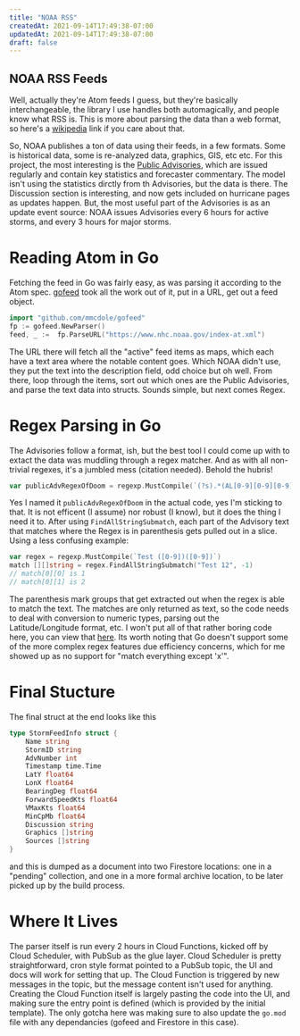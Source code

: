 ```yaml
---
title: "NOAA RSS"
createdAt: 2021-09-14T17:49:38-07:00
updatedAt: 2021-09-14T17:49:38-07:00
draft: false
---
```


## NOAA RSS Feeds
Well, actually they're Atom feeds I guess, but they're basically interchangeable, the library I use handles both automagically, and people know what RSS is.  This is more about parsing the data than a web format, so here's a [wikipedia](https://en.wikipedia.org/wiki/Atom_(Web_standard)) link if you care about that.

So, NOAA publishes a ton of data using their feeds, in a few formats.  Some is historical data, some is re-analyzed data, graphics, GIS, etc etc.  For this project, the most interesting is the [Public Advisories](https://www.nhc.noaa.gov/help/tcp.shtml), which are issued regularly and contain key statistics and forecaster commentary.  The model isn't using the statistics dirctly from th Advisories, but the data is there.  The Discussion section is interesting, and now gets included on hurricane pages as updates happen.  But, the most useful part of the Advisories is as an update event source: NOAA issues Advisories every 6 hours for active storms, and every 3 hours for major storms.

# Reading Atom in Go
Fetching the feed in Go was fairly easy, as was parsing it according to the Atom spec.  [gofeed](https://github.com/mmcdole/gofeed) took all the work out of it, put in a URL, get out a feed object.

```go
import "github.com/mmcdole/gofeed"
fp := gofeed.NewParser()
feed, _ := 	fp.ParseURL("https://www.nhc.noaa.gov/index-at.xml")
```

The URL there will fetch all the "active" feed items as maps, which each have a text area where the notable content goes.  Which NOAA didn't use, they put the text into the description field, odd choice but oh well.  From there, loop through the items, sort out which ones are the Public Advisories, and parse the text data into structs.  Sounds simple, but next comes Regex.

# Regex Parsing in Go
The Advisories follow a format, ish, but the best tool I could come up with to extact the data was muddling through a regex matcher.  And as with all non-trivial regexes, it's a jumbled mess (citation needed).  Behold the hubris!

```go
var publicAdvRegexOfDoom = regexp.MustCompile(`(?s).*(AL[0-9][0-9][0-9][0-9][0-9][0-9])\n(.*)\n.\n.*\n.\n.*SUMMARY.*LOCATION\.\.\.([0-9]?[0-9]?[0-9]?\.[0-9]?[0-9]?)([NS]) ([0-9]?[0-9]?[0-9]?\.[0-9]?[0-9]?)([EW]).*MAXIMUM.*\.\.\.([0-9]?[0-9]?[0-9]?) MPH.*PRESENT.*OR ([0-9]?[0-9]?[0-9]?).*AT ([0-9]?[0-9]?[0-9]?) MPH.*MINIMUM CENTRAL PRESSURE\.\.\.([0-9]?[0-9]?[0-9]?[0-9]?) MB.*DISCUSSION AND OUTLOOK\n(?:[-]*\n)(.*)(?:\n[[:blank:]]\n[[:blank:]]\n).*(?:\n[[:blank:]]\n[[:blank:]]\n).*`)
```

Yes I named it `publicAdvRegexOfDoom` in the actual code, yes I'm sticking to that.  It is not efficent (I assume) nor robust (I know), but it does the thing I need it to.  After using `FindAllStringSubmatch`, each part of the Advisory text that matches where the Regex is in parenthesis gets pulled out in a slice.  Using a less confusing example:

```go
var regex = regexp.MustCompile(`Test ([0-9])([0-9])`)
match [][]string = regex.FindAllStringSubmatch("Test 12", -1)
// match[0][0] is 1
// match[0][1] is 2
```

The parenthesis mark groups that get extracted out when the regex is able to match the text.  The matches are only returned as text, so the code needs to deal with conversion to numeric types, parsing out the Latitude/Longitude format, etc.  I won't put all of that rather boring code here, you can view that [here](https://github.com/cliftbar/godin/blob/main/hurricane/nhc/rss.go).  Its worth noting that Go doesn't support some of the more complex regex features due efficiency concerns, which for me showed up as no support for "match everything except 'x'".

# Final Stucture
The final struct at the end looks like this

```go
type StormFeedInfo struct {
	Name string
	StormID string
	AdvNumber int
	Timestamp time.Time
	LatY float64
	LonX float64
	BearingDeg float64
	ForwardSpeedKts float64
	VMaxKts float64
	MinCpMb float64
	Discussion string
	Graphics []string
	Sources []string
}
```

and this is dumped as a document into two Firestore locations: one in a "pending" collection, and one in a more formal archive location, to be later picked up by the build process.

# Where It Lives
The parser itself is run every 2 hours in Cloud Functions, kicked off by Cloud Scheduler, with PubSub as the glue layer.  Cloud Scheduler is pretty straightforward, cron style format pointed to a PubSub topic, the UI and docs will work for setting that up.  The Cloud Function is triggered by new messages in the topic, but the message content isn't used for anything.  Creating the Cloud Function itself is largely pasting the code into the UI, and making sure the entry point is defined (which is provided by the initial template).  The only gotcha here was making sure to also update the `go.mod` file with any dependancies (gofeed and Firestore in this case).
